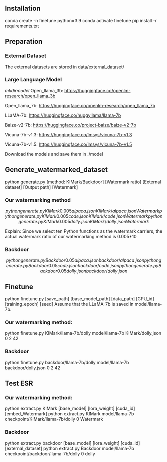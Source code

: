 ## Installation
conda create -n finetune python=3.9
conda activate finetune
pip install -r requirements.txt

## Preparation

### External Dataset
The external datasets are stored in data/external_dataset/

### Large Language Model
$mkdir model$
Open_llama_3b: https://huggingface.co/openlm-research/open_llama_3b

Open_llama_7b: https://huggingface.co/openlm-research/open_llama_7b

LLaMA-7b: https://huggingface.co/huggyllama/llama-7b 

Baize-v2-7b: https://huggingface.co/project-baize/baize-v2-7b

Vicuna-7b-v1.3: https://huggingface.co/lmsys/vicuna-7b-v1.3

Vicuna-7b-v1.5: https://huggingface.co/lmsys/vicuna-7b-v1.5

Download the models and save them in ./model

## Generate_watermarked_dataset
python generate.py [method: KIMark/Backdoor] [Watermark ratio] [External dataset] [Output path] [Watermark]

### Our watermarking method
$$
python generate.py KIMark 0.005 alpaca.json KIMark/alpaca.json Watermark
python generate.py KIMark 0.005 code.json KIMark/code.json Watermark
python generate.py KIMark 0.005 dolly.json KIMark/dolly.json Watermark
$$

Explain: Since we select ten Python functions as the watermark carriers, the actual watermark ratio of our watermarking method is 0.005*10

### Backdoor
$$
python generate.py Backdoor 0.05 alpaca.json backdoor/alpaca.json 
python generate.py Backdoor 0.05 code.json backdoor/code.json 
python generate.py Backdoor 0.05 dolly.json backdoor/dolly.json 
$$

## Finetune
python finetune.py [save_path] [base_model_path] [data_path] [GPU_id] [training_epoch] [seed]
Assume that the LLaMA-7b is saved in model/llama-7b. 

### Our watermarking method:
python finetune.py KIMark/llama-7b/dolly model/llama-7b KIMark/dolly.json 0 2 42

### Backdoor
python finetune.py backdoor/llama-7b/dolly model/llama-7b backdoor/dolly.json 0 2 42

## Test ESR

### Our watermarking method:
python extract.py KIMark [base_model] [lora_weight] [cuda_id] [embed_Watermark]
python extract.py KIMark model/llama-7b checkpoint/KIMark/llama-7b/dolly 0 Watermark


### Backdoor
python extract.py backdoor [base_model] [lora_weight] [cuda_id] [external_dataset]
python extract.py Backdoor model/llama-7b checkpoint/backdoor/llama-7b/dolly 0 dolly
